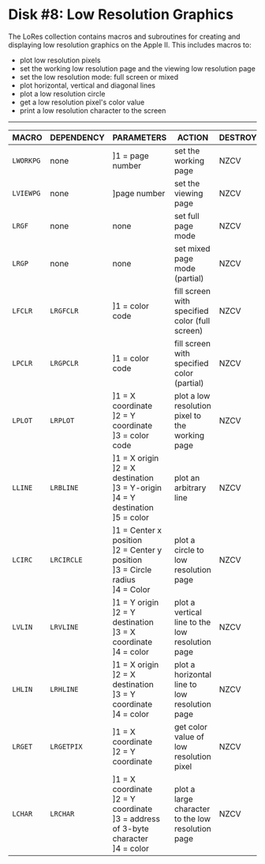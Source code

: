 # Disk #8: Low Resolution Graphics



The LoRes collection contains macros and subroutines for creating and displaying low resolution graphics on the Apple II. This includes macros to:

- plot low resolution pixels
- set the working low resolution page and the viewing low resolution page
- set the low resolution mode: full screen or mixed
- plot horizontal, vertical and diagonal lines
- plot a low resolution circle
- get a low resolution pixel's color value
- print a low resolution character to the screen



---





| MACRO     | DEPENDENCY | PARAMETERS                                                   | ACTION                                            | DESTROYS | CYCLES | BYTES |
| --------- | ---------- | ------------------------------------------------------------ | ------------------------------------------------- | -------- | ------ | ----- |
| `LWORKPG` | none       | ]1 = page number                                             | set the working page                              | NZCV     | 27+    | 20    |
| `LVIEWPG` | none       | ]page number                                                 | set the viewing page                              | NZCV     | 21+    | 16    |
| `LRGF`    | none       | none                                                         | set full page mode                                | NZCV     | 12+    | 9     |
| `LRGP`    | none       | none                                                         | set mixed page mode (partial)                     | NZCV     | 12+    | 9     |
| `LFCLR`   | `LRGFCLR`  | ]1 = color code                                              | fill screen with specified color (full screen)    | NZCV     | 139+   | 92    |
| `LPCLR`   | `LRGPCLR`  | ]1 = color code                                              | fill screen with specified color (partial)        | NZCV     | 125+   | 86    |
| `LPLOT`   | `LRPLOT`   | ]1 = X coordinate<br />]2 = Y coordinate<br />]3 = color code | plot a low resolution pixel to the working page   | NZCV     | 148+   | 107   |
| `LLINE`   | `LRBLINE`  | ]1 = X origin<br />]2 = X destination<br />]3 = Y-origin<br />]4 = Y destination<br />]5 = color | plot an arbitrary line                            | NZCV     | 441+   | 297   |
| `LCIRC`   | `LRCIRCLE` | ]1 = Center x position<br />]2 = Center y position<br />]3 = Circle radius<br />]4 = Color | plot a circle to low resolution page              | NZCV     | 2437+  | 520   |
| `LVLIN`   | `LRVLINE`  | ]1 = Y origin<br />]2 = Y destination<br />]3 = X coordinate<br />]4 = color | plot a vertical line to the low resolution page   | NZCV     | 250+   | 164   |
| `LHLIN`   | `LRHLINE`  | ]1 = X origin<br />]2 = X destination<br />]3 = Y coordinate<br />]4 = color | plot a horizontal line to low resolution page     | NZCV     | 246+   | 161   |
| `LRGET`   | `LRGETPIX` | ]1 = X coordinate<br />]2 = Y coordinate                     | get color value of low resolution pixel           | NZCV     | 110+   | 71    |
| `LCHAR`   | `LRCHAR`   | ]1 = X coordinate<br />]2 = Y coordinate<br />]3 = address of 3-byte character<br />]4 = color | plot a large character to the low resolution page | NZCV     | 441+   | 439   |

